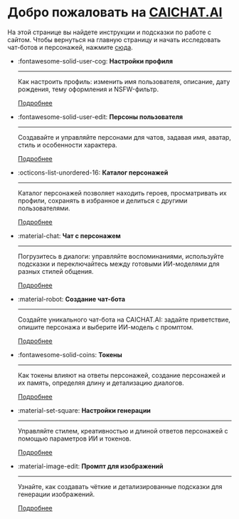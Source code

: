 # Добро пожаловать на [CAICHAT.AI](https://caichat.ai)

На этой странице вы найдете инструкции и подсказки по работе с сайтом. Чтобы вернуться на главную страницу и начать исследовать чат-ботов и персонажей, нажмите [сюда](https://caichat.ai).


<div class="grid cards" markdown>

-   :fontawesome-solid-user-cog: __Настройки профиля__

    ---

	Как настроить профиль: изменить имя пользователя, описание, дату рождения, тему оформления и NSFW-фильтр.

    [Подробнее](profile-settings/)

-   :fontawesome-solid-user-edit: __Персоны пользователя__

    ---

	Создавайте и управляйте персонами для чатов, задавая имя, аватар, стиль и особенности характера.

    [Подробнее](user-personas/)

-   :octicons-list-unordered-16: __Каталог персонажей__

    ---

	Каталог персонажей позволяет находить героев, просматривать их профили, сохранять в избранное и делиться с другими пользователями.

    [Подробнее](characters-catalog/)

-   :material-chat: __Чат с персонажем__

    ---

    Погрузитесь в диалоги: управляйте воспоминаниями, используйте подсказки и переключайтесь между готовыми ИИ-моделями для разных стилей общения.

    [Подробнее](character-chats/)

-   :material-robot: __Создание чат-бота__

    ---

	Создайте уникального чат-бота на CAICHAT.AI: задайте приветствие, опишите персонажа и выберите ИИ-модель с промптом.

    [Подробнее](creating-chatbot/)

-   :fontawesome-solid-coins: __Токены__

    ---

    Как токены влияют на ответы персонажей, создание персонажей и их память, определяя длину и детализацию диалогов.

    [Подробнее](tokens/)

-   :material-set-square: __Настройки генерации__

    ---

    Управляйте стилем, креативностью и длиной ответов персонажей с помощью параметров ИИ и токенов.

    [Подробнее](generation-settings/)

-   :material-image-edit: __Промпт для изображений__

    ---

    Узнайте, как создавать чёткие и детализированные подсказки для генерации изображений.

    [Подробнее](image-prompts/)

</div>